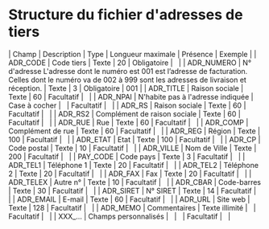 # Structure du fichier d'adresses de tiers










| Champ | Description | Type | Longueur
maximale | Présence | Exemple |
| ADR\_CODE | Code tiers | Texte | 20 | Obligatoire |   |
| ADR\_NUMERO | N° d'adresse
L'adresse dont le numéro est 001 est l’adresse de facturation.
Celles dont le numéro va de 002 à 999 sont les adresses de livraison et réception. | Texte | 3 | Obligatoire | 001 |
| ADR\_TITLE | Raison sociale | Texte | 60 | Facultatif |   |
| ADR\_NPAI | N'habite pas à l'adresse indiquée | Case à cocher |   | Facultatif |   |
| ADR\_RS | Raison sociale | Texte | 60 | Facultatif |   |
| ADR\_RS2 | Complément de raison sociale | Texte | 60 | Facultatif |   |
| ADR\_RUE | Rue | Texte | 60 | Facultatif |   |
| ADR\_COMP | Complément de rue | Texte | 60 | Facultatif |   |
| ADR\_REG | Région | Texte | 100 | Facultatif |   |
| ADR\_ETAT | Etat | Texte | 100 | Facultatif |   |
| ADR\_CP | Code postal | Texte | 10 | Facultatif |   |
| ADR\_VILLE | Nom de Ville | Texte | 200 | Facultatif |   |
| PAY\_CODE | Code pays | Texte | 3 | Facultatif |   |
| ADR\_TEL1 | Téléphone 1 | Texte | 20 | Facultatif |   |
| ADR\_TEL2 | Téléphone 2 | Texte | 20 | Facultatif |   |
| ADR\_FAX | Fax | Texte | 20 | Facultatif |   |
| ADR\_TELEX | Autre n° | Texte | 10 | Facultatif |   |
| ADR\_CBAR | Code-barres | Texte | 30 | Facultatif |   |
| ADR\_SIRET | N° SIRET | Texte | 14 | Facultatif |   |
| ADR\_EMAIL | E-mail | Texte | 60 | Facultatif |   |
| ADR\_URL | Site web | Texte | 128 | Facultatif |   |
| ADR\_MEMO | Commentaires | Texte illimité |   | Facultatif |   |
| XXX\_... | Champs personnalisés |   |   | Facultatif |   |


